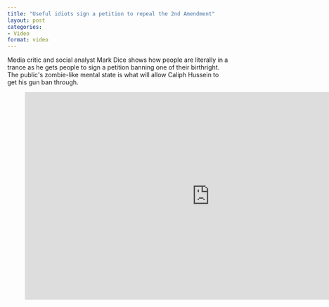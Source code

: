 ```yaml
---
title: "Useful idiots sign a petition to repeal the 2nd Amendment"
layout: post
categories:
- Video
format: video
---
```


Media critic and social analyst Mark Dice shows how people are literally in a trance as he gets people to sign a petition banning one of their birthright. The public's zombie-like mental state is what will allow Caliph Hussein to get his gun ban through.

<figure class="wp-block-embed-youtube wp-block-embed is-type-video is-provider-youtube wp-embed-aspect-16-9 wp-has-aspect-ratio"><div class="wp-block-embed__wrapper"><iframe allowfullscreen="" frameborder="0" height="473" loading="lazy" src="https://www.youtube.com/embed/2diNojgJF9c?feature=oembed" width="840"></iframe></div></figure>